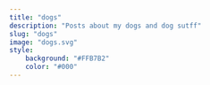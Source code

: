 ```yaml
---
title: "dogs"
description: "Posts about my dogs and dog sutff"
slug: "dogs"
image: "dogs.svg"
style:
    background: "#FFB7B2"
    color: "#000"
---
```

